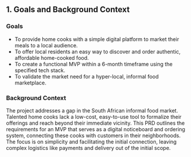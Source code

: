 ## **1. Goals and Background Context**

### **Goals**

* To provide home cooks with a simple digital platform to market their meals to a local audience.
* To offer local residents an easy way to discover and order authentic, affordable home-cooked food.
* To create a functional MVP within a 6-month timeframe using the specified tech stack.
* To validate the market need for a hyper-local, informal food marketplace.

### **Background Context**

The project addresses a gap in the South African informal food market. Talented home cooks lack a low-cost, easy-to-use tool to formalize their offerings and reach beyond their immediate vicinity. This PRD outlines the requirements for an MVP that serves as a digital noticeboard and ordering system, connecting these cooks with customers in their neighborhoods. The focus is on simplicity and facilitating the initial connection, leaving complex logistics like payments and delivery out of the initial scope.